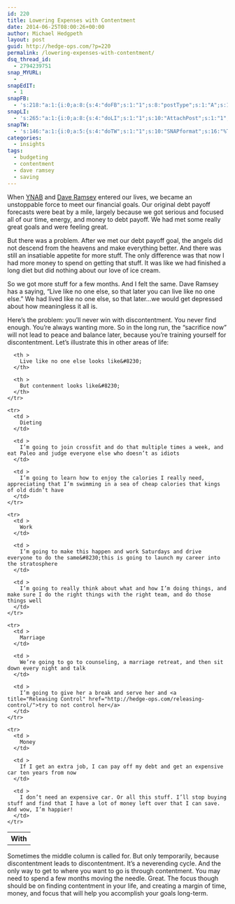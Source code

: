 ```yaml
---
id: 220
title: Lowering Expenses with Contentment
date: 2014-06-25T08:00:26+00:00
author: Michael Hedgpeth
layout: post
guid: http://hedge-ops.com/?p=220
permalink: /lowering-expenses-with-contentment/
dsq_thread_id:
  - 2794239751
snap_MYURL:
  - 
snapEdIT:
  - 1
snapFB:
  - 's:218:"a:1:{i:0;a:8:{s:4:"doFB";s:1:"1";s:8:"postType";s:1:"A";s:10:"AttachPost";s:1:"2";s:10:"SNAPformat";s:16:"%TITLE% - %SURL%";s:9:"isAutoImg";s:1:"A";s:8:"imgToUse";s:0:"";s:9:"isAutoURL";s:1:"A";s:8:"urlToUse";s:0:"";}}";'
snapLI:
  - 's:265:"a:1:{i:0;a:8:{s:4:"doLI";s:1:"1";s:10:"AttachPost";s:1:"1";s:10:"SNAPformat";s:41:"New post has been published on %SITENAME%";s:11:"SNAPformatT";s:18:"New Post - %TITLE%";s:9:"isAutoImg";s:1:"A";s:8:"imgToUse";s:0:"";s:9:"isAutoURL";s:1:"A";s:8:"urlToUse";s:0:"";}}";'
snapTW:
  - 's:146:"a:1:{i:0;a:5:{s:4:"doTW";s:1:"1";s:10:"SNAPformat";s:16:"%TITLE% - %SURL%";s:8:"attchImg";s:1:"1";s:9:"isAutoImg";s:1:"A";s:8:"imgToUse";s:0:"";}}";'
categories:
  - insights
tags:
  - budgeting
  - contentment
  - dave ramsey
  - saving
---
```

When [YNAB](http://hedge-ops.com/you-need-a-budget/) and [Dave Ramsey](http://hedge-ops.com/?p=215) entered our lives, we became an unstoppable force to meet our financial goals. Our original debt payoff forecasts were beat by a mile, largely because we got serious and focused all of our time, energy, and money to debt payoff. We had met some really great goals and were feeling great.

But there was a problem. After we met our debt payoff goal, the angels did not descend from the heavens and make everything better. And there was still an insatiable appetite for more stuff. The only difference was that now I had more money to spend on getting that stuff. It was like we had finished a long diet but did nothing about our love of ice cream.

So we got more stuff for a few months. And I felt the same. Dave Ramsey has a saying, “Live like no one else, so that later you can live like no one else.” We had lived like no one else, so that later&#8230;we would get depressed about how meaningless it all is.<!--more-->

Here’s the problem: you’ll never win with discontentment. You never find enough. You’re always wanting more. So in the long run, the “sacrifice now” will not lead to peace and balance later, because you’re training yourself for discontentment. Let’s illustrate this in other areas of life:

<div class="table-responsive">
  <table  style="width:100%; "  class="easy-table easy-table-default " border="0">
    <tr>
      <th >
        With
      </th>
      
      <th >
        Live like no one else looks like&#8230;
      </th>
      
      <th >
        But contenment looks like&#8230;
      </th>
    </tr>
    
    <tr>
      <td >
        Dieting
      </td>
      
      <td >
        I’m going to join crossfit and do that multiple times a week, and eat Paleo and judge everyone else who doesn’t as idiots
      </td>
      
      <td >
        I’m going to learn how to enjoy the calories I really need, appreciating that I’m swimming in a sea of cheap calories that kings of old didn’t have
      </td>
    </tr>
    
    <tr>
      <td >
        Work
      </td>
      
      <td >
        I’m going to make this happen and work Saturdays and drive everyone to do the same&#8230;this is going to launch my career into the stratosphere
      </td>
      
      <td >
        I’m going to really think about what and how I’m doing things, and make sure I do the right things with the right team, and do those things well
      </td>
    </tr>
    
    <tr>
      <td >
        Marriage
      </td>
      
      <td >
        We’re going to go to counseling, a marriage retreat, and then sit down every night and talk
      </td>
      
      <td >
        I’m going to give her a break and serve her and <a title="Releasing Control" href="http://hedge-ops.com/releasing-control/">try to not control her</a>
      </td>
    </tr>
    
    <tr>
      <td >
        Money
      </td>
      
      <td >
        If I get an extra job, I can pay off my debt and get an expensive car ten years from now
      </td>
      
      <td >
        I don’t need an expensive car. Or all this stuff. I’ll stop buying stuff and find that I have a lot of money left over that I can save. And wow, I’m happier!
      </td>
    </tr>
  </table>
</div>


  
Sometimes the middle column is called for. But only temporarily, because discontentment leads to discontentment. It’s a neverending cycle. And the only way to get to where you want to go is through contentment. You may need to spend a few months moving the needle. Great. The focus though should be on finding contentment in your life, and creating a margin of time, money, and focus that will help you accomplish your goals long-term.